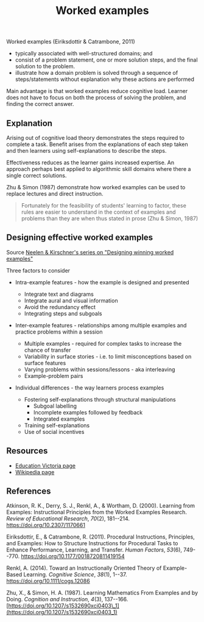 ﻿---
backlinks:
- title: 'Teaching '
  url: /memex/sense/Teaching/teaching.html
- title: Instructions
  url: /memex/sense/computing/instructions.html
- title: Effective pedagogy in mathematics
  url: /memex/sense/Teaching/Mathematics/effective-pedagogy-in-mathematics.html
tags: teaching, teaching-mathematics, teaching-digital-technology
title: Worked examples
type: note
---
Worked examples (Eiriksdottir & Catrambone, 2011) 

- typically associated with well-structured domains; and
- consist of a problem statement, one or more solution steps, and the final solution to the problem.
- illustrate how a domain problem is solved through a sequence of steps/statements without explanation why these actions are performed

Main advantage is that worked examples reduce cognitive load. Learner does not have to focus on both the process of solving the problem, and finding the correct answer.

## Explanation 

Arising out of cognitive load theory demonstrates the steps required to complete a task. Benefit arises from the explanations of each step taken and then learners using self-explanations to describe the steps.

Effectiveness reduces as the learner gains increased expertise. An approach perhaps best applied to algorithmic skill domains where there a single correct solutions.

Zhu & Simon (1987) demonstrate how worked examples can be used to replace lectures and direct instruction.

> Fortunately for the feasibility of students' learning to factor, these rules are easier to understand in the context of examples and problems than they are when thus stated in prose (Zhu & Simon, 1987)

## Designing effective worked examples

Source [Neelen & Kirschner's series on "Designing winning worked examples"](https://3starlearningexperiences.wordpress.com/2021/06/29/designing-winning-worked-examples-1-intra-example-features/)

Three factors to consider

- Intra-example features - how the example is designed and presented

    - Integrate text and diagrams
    - Integrate aural and visual information
    - Avoid the redundancy effect
    - Integrating steps and subgoals

- Inter-example features - relationships among multiple examples and practice problems within a session

    - Multiple examples - required for complex tasks to increase the chance of transfer
    - Variability in surface stories -  i.e. to limit misconceptions based on surface features
    - Varying problems within sessions/lessons - aka interleaving
    - Example-problem pairs

- Individual differences - the way learners process examples

    - Fostering self-explanations through structural manipulations 
        - Subgoal labelling 
        - Incomplete examples followed by feedback
        - Integrated examples
    - Training self-explanations
    - Use of social incentives


## Resources

- [Education Victoria page](https://fuse.education.vic.gov.au/ResourcePackage/ByPin?pin=5PWZ4F)
- [Wikipedia page](https://en.wikipedia.org/wiki/Worked-example_effect)

## References

Atkinson, R. K., Derry, S. J., Renkl, A., & Wortham, D. (2000). Learning from Examples: Instructional Principles from the Worked Examples Research. *Review of Educational Research*, *70*(2), 181--214. <https://doi.org/10.2307/1170661>

Eiriksdottir, E., & Catrambone, R. (2011). Procedural Instructions, Principles, and Examples: How to Structure Instructions for Procedural Tasks to Enhance Performance, Learning, and Transfer. *Human Factors*, *53*(6), 749--770. <https://doi.org/10.1177/0018720811419154>

Renkl, A. (2014). Toward an Instructionally Oriented Theory of Example-Based Learning. *Cognitive Science*, *38*(1), 1--37. <https://doi.org/10.1111/cogs.12086>

Zhu, X., & Simon, H. A. (1987). Learning Mathematics From Examples and by Doing. *Cognition and Instruction*, *4*(3), 137--166. [https://doi.org/10.1207/s1532690xci0403\_1](https://doi.org/10.1207/s1532690xci0403_1)